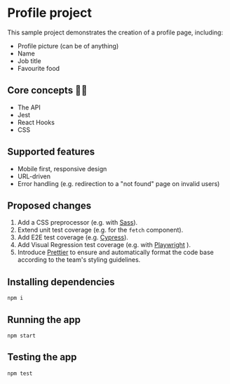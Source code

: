 # Profile project

This sample project demonstrates the creation of a profile page, including:
- Profile picture (can be of anything)
- Name
- Job title
- Favourite food

## Core concepts 🕵️‍♂️
- The API
- Jest
- React Hooks
- CSS

## Supported features
* Mobile first, responsive design
* URL-driven
* Error handling (e.g. redirection to a "not found" page on invalid users)

## Proposed changes
1. Add a CSS preprocessor (e.g. with [Sass](https://sass-lang.com/)).
2. Extend unit test coverage (e.g. for the `fetch` component).
3. Add E2E test coverage (e.g. [Cypress](https://www.cypress.io/)).
4. Add Visual Regression test coverage (e.g. with 
[Playwright](https://github.com/microsoft/playwright)
).
5. Introduce [Prettier](https://prettier.io/) to ensure and automatically 
format the code base according to the team's styling guidelines.

## Installing dependencies
`npm i`

## Running the app
`npm start`

## Testing the app
`npm test`